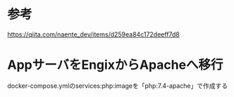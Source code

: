 # 参考
https://qiita.com/naente_dev/items/d259ea84c172deeff7d8

# AppサーバをEngixからApacheへ移行
docker-compose.ymlのservices:php:imageを「php:7.4-apache」で作成する
